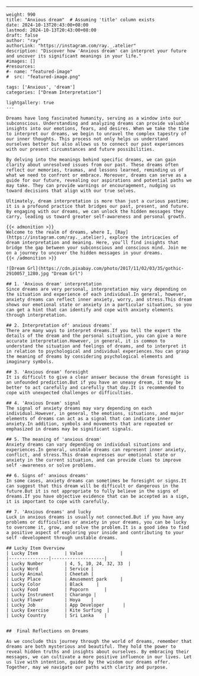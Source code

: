 ---
    weight: 990
    title: "Anxious dream"  # Assuming 'title' column exists
    date: 2024-10-13T20:43:00+08:00
    lastmod: 2024-10-13T20:43:00+08:00
    draft: false
    author: "ray"
    authorLink: "https://instagram.com/ray._.atelier"
    description: "Discover how 'Anxious dream' can interpret your future and uncover its significant meanings in your life."
    #images: []
    #resources:
    #- name: "featured-image"
    #  src: "featured-image.png"
    
    tags: ['Anxious', 'dream']
    categories: ["Dream Interpretation"]
    
    lightgallery: true
    ---
    
    Dreams have long fascinated humanity, serving as a window into our subconscious. Understanding and analyzing dreams can provide valuable insights into our emotions, fears, and desires. When we take the time to interpret our dreams, we begin to unravel the complex tapestry of our inner thoughts. This process not only helps us understand ourselves better but also allows us to connect our past experiences with our present circumstances and future possibilities.
    
    By delving into the meanings behind specific dreams, we can gain clarity about unresolved issues from our past. These dreams often reflect our memories, traumas, and lessons learned, reminding us of what we need to confront or embrace. Moreover, dreams can serve as a guide for our future, revealing our aspirations and potential paths we may take. They can provide warnings or encouragement, nudging us toward decisions that align with our true selves.
    
    Ultimately, dream interpretation is more than just a curious pastime; it is a profound practice that bridges our past, present, and future. By engaging with our dreams, we can unlock the hidden messages they carry, leading us toward greater self-awareness and personal growth.
    
    {{< admonition >}}
    Welcome to the realm of dreams, where I, [Ray](https://instagram.com/ray._.atelier), explore the intricacies of dream interpretation and meaning. Here, you’ll find insights that bridge the gap between your subconscious and conscious mind. Join me on a journey to uncover the hidden messages in your dreams.
    {{< /admonition >}}
    
    ![Dream Grl](https://cdn.pixabay.com/photo/2017/11/02/03/35/gothic-2910057_1280.jpg "Dream Grl")
    
    ## 1. 'Anxious dream' interpretation
    Since dreams are very personal, interpretation may vary depending on the situation and experience of each individual.In general, however, anxiety dreams can reflect inner anxiety, worry, and stress.This dream shows our emotional state or anxiety in a particular situation, so you can get a hint that can identify and cope with anxiety elements through interpretation.
    
    ## 2. Interpretation of' anxious dreams'
    There are many ways to interpret dreams.If you tell the expert the details of the dream and the personal situation, you can give a more accurate interpretation.However, in general, it is common to understand the situation and feelings of dreams, and to interpret it in relation to psychological and individual experiences.You can grasp the meaning of dreams by considering psychological elements and imaginary symbols.
    
    ## 3. 'Anxious dream' foresight
    It is difficult to give a clear answer because the dream foresight is an unfounded prediction.But if you have an uneasy dream, it may be better to act carefully and carefully that day.It is recommended to cope with unexpected challenges or difficulties.
    
    ## 4. 'Anxious Dream' signal
    The signal of anxiety dreams may vary depending on each individual.However, in general, the emotions, situations, and major elements of dreams can act as a signal that can indicate inner anxiety.In addition, symbols and movements that are repeated or emphasized in dreams may be significant signals.
    
    ## 5. The meaning of 'anxious dream'
    Anxiety dreams can vary depending on individual situations and experiences.In general, unstable dreams can represent inner anxiety, conflict, and stress.This dream expresses our emotional state or anxiety in the current situation, and can provide clues to improve self -awareness or solve problems.
    
    ## 6. Signs of' anxious dreams'
    In some cases, anxiety dreams can sometimes be foresight or signs.It can suggest that this dream will be difficult or dangerous in the future.But it is not appropriate to fully believe in the signs of dreams.If you have objective evidence that can be accepted as a sign, it is important to cope with carefully.
    
    ## 7. 'Anxious dreams' and lucky
    Luck in anxious dreams is usually not connected.But if you have any problems or difficulties or anxiety in your dreams, you can be lucky to overcome it, grow, and solve the problem.It is a good idea to find a positive aspect of exploring your inside and contributing to your self -development through unstable dreams.
    
    ## Lucky Item Overview
    | Lucky Item          | Value              |
    |---------------|--------------------|
    | Lucky Number        | 4, 5, 10, 24, 32, 33  |
    | Lucky Word          | Service |
    | Lucky Animal        | Cheetah |
    | Lucky Place         | Amusement park     |
    | Lucky Color         | Black     |
    | Lucky Food          | Popcorn      |
    | Lucky Instrument    | Charango |
    | Lucky Flower        | Hoya    |
    | Lucky Job           | App Developer       |
    | Lucky Exercise      | Kite Surfing  |
    | Lucky Country       | Sri Lanka    |
    
    
    ##  Final Reflections on Dreams
    
    As we conclude this journey through the world of dreams, remember that dreams are both mysterious and beautiful. They hold the power to reveal hidden truths and insights about ourselves. By embracing their messages, we can cultivate a more positive influence in our lives. Let us live with intention, guided by the wisdom our dreams offer. Together, may we navigate our paths with clarity and purpose.
    